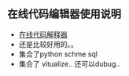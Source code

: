 ##

## 在线代码编辑器使用说明
- [在线代码解释器](https://code.cs61a.org/)
- 还是比较好用的。。
- 集合了python schme sql 
- 集合了 vitualize.. 还可以dubug..